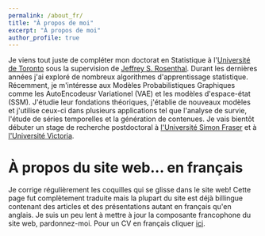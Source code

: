 ```yaml
---
permalink: /about_fr/
title: "À propos de moi"
excerpt: "À propos de moi"
author_profile: true
---
```



Je viens tout juste de compléter mon doctorat en Statistique à l'[Université de Toronto](http://www.utstat.utoronto.ca) sous la supervision de [Jeffrey S. Rosenthal](http://probability.ca/jeff/). Durant les dernières années j'ai exploré de nombreux algorithmes d'apprentissage statistique. Récemment, je m'intéresse aux Modèles Probabilistiques Graphiques comme les AutoEncodeusr Variationel (VAE) et les modèles d'espace-état (SSM). J'étudie leur fondations théoriques, j'établie de nouveaux modèles et j'utilise ceux-ci dans plusieurs applications tel que l'analyse de survie, l'étude de séries temporelles et la génération de contenues. Je vais bientôt débuter un stage de recherche postdoctoral à [l'Université Simon Fraser](https://www.sfu.ca/) et à [l'Université Victoria](https://www.uvic.ca/). 

À propos du site web... en français
=====

Je corrige régulièrement les coquilles qui se glisse dans le site web! Cette page fut complètement traduite mais la plupart du site est déjà billingue contenant des articles et des présentations autant en français qu'en anglais. Je suis un peu lent à mettre à jour la composante francophone du site web, pardonnez-moi. Pour un CV en français cliquer [ici](https://cedricbeaulac.github.io/files/cvacadmique.pdf).


